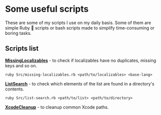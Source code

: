# Some useful scripts

These are some of my scripts I use on my daily basis. Some of them are simple Ruby 💎 scripts or bash scripts made to simplify time-consuming or boring tasks.

## Scripts list

**[MissingLocalizables](MissingLocalizables)** - to check if localizables have no duplicates, missing keys and so on.

```
ruby Src/missing-localizables.rb <path/to/localizables> <base-lang>
```

**[ListSearch](ListSearch)** - to check which elements of the list are found in a directory's contents.

```
ruby Src/list-search.rb <path/to/list> <path/to/directory>
```

**[XcodeCleanup](XcodeCleanup)** - to cleanup common Xcode paths.
